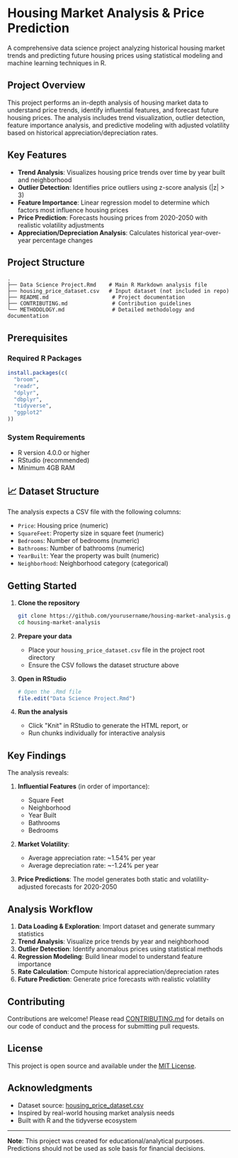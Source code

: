 # Housing Market Analysis & Price Prediction

A comprehensive data science project analyzing historical housing market trends and predicting future housing prices using statistical modeling and machine learning techniques in R.

## Project Overview

This project performs an in-depth analysis of housing market data to understand price trends, identify influential features, and forecast future housing prices. The analysis includes trend visualization, outlier detection, feature importance analysis, and predictive modeling with adjusted volatility based on historical appreciation/depreciation rates.

## Key Features

- **Trend Analysis**: Visualizes housing price trends over time by year built and neighborhood
- **Outlier Detection**: Identifies price outliers using z-score analysis (|z| > 3)
- **Feature Importance**: Linear regression model to determine which factors most influence housing prices
- **Price Prediction**: Forecasts housing prices from 2020-2050 with realistic volatility adjustments
- **Appreciation/Depreciation Analysis**: Calculates historical year-over-year percentage changes

## Project Structure

```
.
├── Data Science Project.Rmd    # Main R Markdown analysis file
├── housing_price_dataset.csv   # Input dataset (not included in repo)
├── README.md                    # Project documentation
├── CONTRIBUTING.md              # Contribution guidelines
└── METHODOLOGY.md               # Detailed methodology and documentation
```

##  Prerequisites

### Required R Packages

```r
install.packages(c(
  "broom",
  "readr",
  "dplyr",
  "dbplyr",
  "tidyverse",
  "ggplot2"
))
```

### System Requirements

- R version 4.0.0 or higher
- RStudio (recommended)
- Minimum 4GB RAM

## 📈 Dataset Structure

The analysis expects a CSV file with the following columns:
- `Price`: Housing price (numeric)
- `SquareFeet`: Property size in square feet (numeric)
- `Bedrooms`: Number of bedrooms (numeric)
- `Bathrooms`: Number of bathrooms (numeric)
- `YearBuilt`: Year the property was built (numeric)
- `Neighborhood`: Neighborhood category (categorical)

## Getting Started

1. **Clone the repository**
   ```bash
   git clone https://github.com/yourusername/housing-market-analysis.git
   cd housing-market-analysis
   ```

2. **Prepare your data**
   - Place your `housing_price_dataset.csv` file in the project root directory
   - Ensure the CSV follows the dataset structure above

3. **Open in RStudio**
   ```r
   # Open the .Rmd file
   file.edit("Data Science Project.Rmd")
   ```

4. **Run the analysis**
   - Click "Knit" in RStudio to generate the HTML report, or
   - Run chunks individually for interactive analysis

## Key Findings

The analysis reveals:

1. **Influential Features** (in order of importance):
   - Square Feet
   - Neighborhood
   - Year Built
   - Bathrooms
   - Bedrooms

2. **Market Volatility**:
   - Average appreciation rate: ~1.54% per year
   - Average depreciation rate: ~-1.24% per year

3. **Price Predictions**: The model generates both static and volatility-adjusted forecasts for 2020-2050

##  Analysis Workflow

1. **Data Loading & Exploration**: Import dataset and generate summary statistics
2. **Trend Analysis**: Visualize price trends by year and neighborhood
3. **Outlier Detection**: Identify anomalous prices using statistical methods
4. **Regression Modeling**: Build linear model to understand feature importance
5. **Rate Calculation**: Compute historical appreciation/depreciation rates
6. **Future Prediction**: Generate price forecasts with realistic volatility

## Contributing

Contributions are welcome! Please read [CONTRIBUTING.md](CONTRIBUTING.md) for details on our code of conduct and the process for submitting pull requests.

##  License

This project is open source and available under the [MIT License](LICENSE).



##  Acknowledgments

- Dataset source: [housing_price_dataset.csv](housing_price_dataset.csv)
- Inspired by real-world housing market analysis needs
- Built with R and the tidyverse ecosystem

---

**Note**: This project was created for educational/analytical purposes. Predictions should not be used as sole basis for financial decisions.
